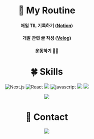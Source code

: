 <div align="center">
    
    
<h1 align="center">🌸 My Routine</h1>

<h4 align="center">매일 TIL 기록하기 (<a href='https://www.notion.so/cheryl-yena-yun/Cheryl-Yun-s-Notion-39cbdc64741545449c715ea6fc2a753a'>Notion</a>)</h4>

<h4 align="center">개발 관련 글 작성 (<a href='https://velog.io/@yena1025'>Velog</a>)</h4>

<h4 align="center">운동하기 🏋️‍♀️</h4>

<h1 align="center"> 🍀 Skills</h1>

 ![Next.js](https://img.shields.io/badge/-Next.js-c96196?&logo=Next.js&logoColor=white)
![React](https://img.shields.io/badge/-React-61DAFB?&logo=react&logoColor=white)
<img src="https://img.shields.io/badge/TypeScript-3178C6?style=flat&logo=TypeScript&logoColor=white"/> 
    ![javascript](https://img.shields.io/badge/-JavaScript-F7E01C?&logo=JavaScript&logoColor=white)
<img src="https://img.shields.io/badge/CSS3-1572B6?style=flat&logo=CSS3&logoColor=white"/>
    <img src="https://img.shields.io/badge/HTML5-E34F26?style=flat&logo=HTML5&logoColor=white"/>
    
<p align="center">  

  <a href="https://github.com/Yena-Yun">
    <img src="https://github-readme-stats.vercel.app/api/top-langs/?username=Yena-Yun&layout=compact&theme=prussian" />
  </a>
</p>

<h1 align="center"> 💌 Contact</h1>
<p align="center>
    <a href="mailto:cheryleduart@gmail.com">
        <img 
            src="https://img.shields.io/badge/-cheryleduart@gmail.com-c14438?style=flat&logo=Gmail&logoColor=white"
            style="height : auto; margin-left : 10px; margin-right : 10px;"
        />
    </a>                                                                                                                                                    
</p>

    
